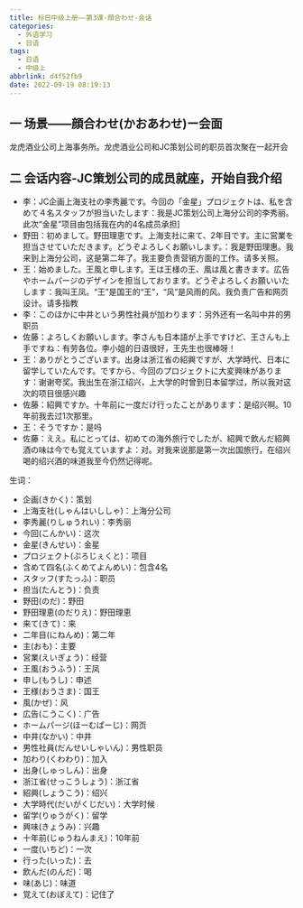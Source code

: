 ```yaml
---
title: 标日中级上册——第3课-顔合わせ-会话
categories:
  - 外语学习
  - 日语
tags:
  - 日语
  - 中级上
abbrlink: d4f52fb9
date: 2022-09-19 08:19:13
---
```

## 一  场景——顔合わせ(かおあわせ)ー会面

龙虎酒业公司上海事务所。龙虎酒业公司和JC策划公司的职员首次聚在一起开会

<!--more-->

## 二 会话内容-JC策划公司的成员就座，开始自我介绍

* 李：JC企画上海支社の李秀麗です。今回の「金星」プロジェクトは、私を含めて４名スタッフが担当いたします：我是JC策划公司上海分公司的李秀丽。此次“金星”项目由包括我在内的4名成员承担]
* 野田：初めまして。野田理恵です。上海支社に来て、2年目です。主に営業を担当させていただきます。どうぞよろしくお願いします。：我是野田理惠。我来到上海分公司，这是第二年了。我主要负责营销方面的工作。请多关照。
* 王：始めました。王風と申します。王は王様の王、風は風と書きます。広告やホームパージのデザインを担当しております。どうぞよろしくお願いいたします：我叫王凤。“王”是国王的“王”，“风”是风雨的风。我负责广告和网页设计。请多指教
* 李：このほかに中井という男性社員が加わります：另外还有一名叫中井的男职员
* 佐藤：よろしくお願いします。李さんも日本語が上手ですけど、王さんも上手ですね：有劳各位。李小姐的日语很好，王先生也很棒呀！
* 王：ありがとうございます。出身は浙江省の紹興ですが、大学時代、日本に留学していたんです。ですから、今回のプロジェクトに大変興味があります：谢谢夸奖。我出生在浙江绍兴，上大学的时曾到日本留学过，所以我对这次的项目很感兴趣
* 佐藤：紹興ですか。十年前に一度だけ行ったことがあります：是绍兴啊。10年前我去过1次那里。
* 王：そうですか：是吗
* 佐藤：ええ。私にとっては、初めての海外旅行でしたが、紹興で飲んだ紹興酒の味は今でも覚えていますよ：对。对我来说那是第一次出国旅行，在绍兴喝的绍兴酒的味道我至今仍然记得呢。

生词：

* 企画(きかく)：策划
* 上海支社(しゃんはいししゃ)：上海分公司
* 李秀麗(りしゅうれい)：李秀丽
* 今回(こんかい)：这次
* 金星(きんせい)：金星
* プロジェクト(ぷろじぇくと)：项目
* 含めて四名(ふくめてよんめい)：包含4名
* スタッフ(すたっふ)：职员
* 担当(たんとう)：负责
* 野田(のだ)：野田
* 野田理恵(のだりえ)：野田理恵
* 来て(きて)：来
* 二年目(にねんめ)：第二年
* 主(おも)：主要
* 営業(えいぎょう)：经营
* 王風(おうふう)：王凤
* 申し(もうし)：申述
* 王様(おうさま)：国王
* 風(かぜ)：风
* 広告(こうこく)：广告
* ホームパージ(ほーむぱーじ)：网页
* 中井(なかい)：中井
* 男性社員(だんせいしゃいん)：男性职员
* 加わり(くわわり)：加入
* 出身(しゅっしん)：出身
* 浙江省(せっこうしょう)：浙江省
* 紹興(しょうこう)：绍兴
* 大学時代(だいがくじだい)：大学时候
* 留学(りゅうがく)：留学
* 興味(きょうみ)：兴趣
* 十年前(じゅうねんまえ)：10年前
* 一度(いちど)：一次
* 行った(いった)：去
* 飲んだ(のんだ)：喝
* 味(あじ)：味道
* 覚えて(おぼえて)：记住了

